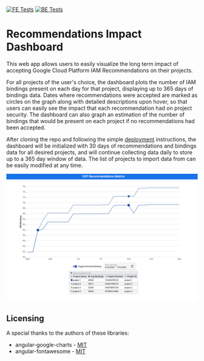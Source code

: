 [![FE Tests](https://github.com/googleinterns/step37-2020/workflows/Frontend%20Tests/badge.svg)](https://github.com/googleinterns/step37-2020/actions?query=workflow%3A%22Frontend+Tests%22)
[![BE Tests](https://github.com/googleinterns/step37-2020/workflows/Backend%20Tests/badge.svg)](https://github.com/googleinterns/step37-2020/actions?query=workflow%3A%22Backend+Tests%22)

# Recommendations Impact Dashboard
This web app allows users to easily visualize the long term impact of accepting Google Cloud Platform IAM Recommendations on their projects. 

For all projects of the user's choice, the dashboard plots the number of IAM bindings present on each day for that project, displaying up to 365 days of bindings data. Dates where recommendations were accepted are marked as circles on the graph along with detailed descriptions upon hover, so that users can easily see the impact that each recommendation had on project security. The dashboard can also graph an estimation of the number of bindings that would be present on each project if no recommendations had been accepted.

After cloning the repo and following the simple [deployment](/Deployment_Instructions.md) instructions, the dashboard will be initialized with 30 days of recommendations and bindings data for all desired projects, and will continue collecting data daily to store up to a 365 day window of data. The list of projects to import data from can be easily modified at any time. 

![Dashboard](/images/Dashboard.png)

## Licensing
A special thanks to the authors of these libraries:
- angular-google-charts - [MIT](https://github.com/FERNman/angular-google-charts/blob/master/LICENSE.md)
- angular-fontawesome - [MIT](https://github.com/FortAwesome/angular-fontawesome/blob/master/LICENSE)

